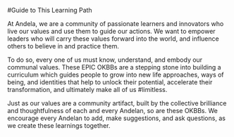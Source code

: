 #Guide to This Learning Path

At Andela, we are a community of passionate learners and innovators who live our values and use them to guide our actions. We want to empower leaders who will carry these values forward into the world, and influence others to believe in and practice them.

To do so, every one of us must know, understand, and embody our communal values. These EPIC OKBBs are a stepping stone into building a curriculum which guides people to grow into new life approaches, ways of being, and identities that help to unlock their potential, accelerate their transformation, and ultimately make all of us #limitless.

Just as our values are a community artifact, built by the collective brilliance and thoughtfulness of each and every Andelan, so are these OKBBs. We encourage every Andelan to add, make suggestions, and ask questions, as we create these learnings together.

